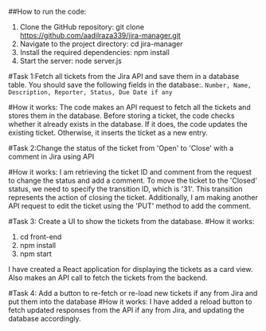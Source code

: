##How to run the code:
1. Clone the GitHub repository: git clone https://github.com/aadilraza339/jira-manager.git
2. Navigate to the project directory: cd jira-manager
3. Install the required dependencies: npm install
4. Start the server: node server.js

#Task 1:Fetch all tickets from the Jira API and save them in a database table.
You should save the following fields in the database:.
`Number, Name, Description, Reporter, Status, Due Date if any`

#How it works:
The code makes an API request to fetch all the tickets and stores them in the database. Before storing a ticket, the code checks whether it already exists in the database. If it does, the code updates the existing ticket. Otherwise, it inserts the ticket as a new entry.

#Task 2:Change the status of the ticket from 'Open' to 'Close' with a comment in Jira using API

#How it works:
I am retrieving the ticket ID and comment from the request to change the status and add a comment. To move the ticket to the 'Closed' status, we need to specify the transition ID, which is '31'. This transition represents the action of closing the ticket. Additionally, I am making another API request to edit the ticket using the 'PUT' method to add the comment.

#Task 3: Create a UI to show the tickets from the database.
#How it works:
1. cd front-end
2. npm install
3. npm start

I have created a React application for displaying the tickets as a card view. Also makes an API call to fetch the tickets from the backend.

#Task 4: Add a button to re-fetch or re-load new tickets if any from Jira and put them into the database
#How it works:
I have added a reload button to fetch updated responses from the API if any from Jira, and updating the database accordingly.
